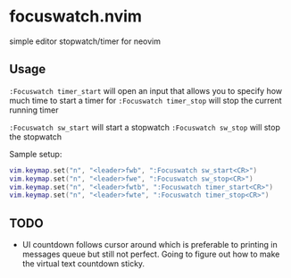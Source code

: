 # focuswatch.nvim

simple editor stopwatch/timer for neovim

## Usage
`:Focuswatch timer_start` will open an input that allows you to specify how much time to start a timer for
`:Focuswatch timer_stop` will stop the current running timer

`:Focuswatch sw_start` will start a stopwatch
`:Focuswatch sw_stop` will stop the stopwatch

Sample setup:
```lua
vim.keymap.set("n", "<leader>fwb", ":Focuswatch sw_start<CR>")
vim.keymap.set("n", "<leader>fwe", ":Focuswatch sw_stop<CR>")
vim.keymap.set("n", "<leader>fwtb", ":Focuswatch timer_start<CR>")
vim.keymap.set("n", "<leader>fwte", ":Focuswatch timer_stop<CR>")
```

## TODO
* UI countdown follows cursor around which is preferable to printing in messages queue but still not perfect. Going to figure out how to make the virtual text countdown sticky.
